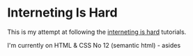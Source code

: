 # Interneting Is Hard
This is my attempt at following the [interneting is hard](https://internetingishard.com/) tutorials.

I'm currently on HTML & CSS No 12 (semantic html) - asides
